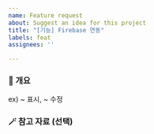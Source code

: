 ```yaml
---
name: Feature request
about: Suggest an idea for this project
title: "[기능] Firebase 연동"
labels: feat
assignees: ''

---
```


### 🚀 개요
ex) ~ 표시, ~ 수정

### 🪄 참고 자료 (선택)
